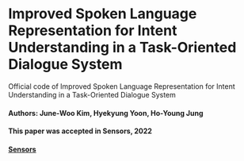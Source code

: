 # Improved Spoken Language Representation for Intent Understanding in a Task-Oriented Dialogue System
Official code of Improved Spoken Language Representation for Intent Understanding in a Task-Oriented Dialogue System

#### Authors: June-Woo Kim, Hyekyung Yoon, Ho-Young Jung
#### This paper was accepted in Sensors, 2022
#### [Sensors](https://www.mdpi.com/1424-8220/22/4/1509)
